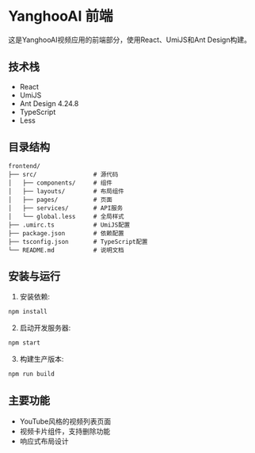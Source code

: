 # YanghooAI 前端

这是YanghooAI视频应用的前端部分，使用React、UmiJS和Ant Design构建。

## 技术栈

- React
- UmiJS
- Ant Design 4.24.8
- TypeScript
- Less

## 目录结构

```
frontend/
├── src/                # 源代码
│   ├── components/     # 组件
│   ├── layouts/        # 布局组件
│   ├── pages/          # 页面
│   ├── services/       # API服务
│   └── global.less     # 全局样式
├── .umirc.ts           # UmiJS配置
├── package.json        # 依赖配置
├── tsconfig.json       # TypeScript配置
└── README.md           # 说明文档
```

## 安装与运行

1. 安装依赖:
```bash
npm install
```

2. 启动开发服务器:
```bash
npm start
```

3. 构建生产版本:
```bash
npm run build
```

## 主要功能

- YouTube风格的视频列表页面
- 视频卡片组件，支持删除功能
- 响应式布局设计 
